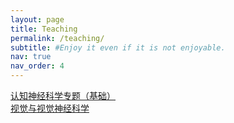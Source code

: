 ```yaml
---
layout: page
title: Teaching
permalink: /teaching/
subtitle: #Enjoy it even if it is not enjoyable.
nav: true
nav_order: 4
---
```


[认知神经科学专题（基础）](https://www.psy.pku.edu.cn/jyjx/yjsj/pyfa/313214.htm)<br/>
[视觉与视觉神经科学](https://www.psy.pku.edu.cn/jyjx/yjsj/pyfa/313214.htm)